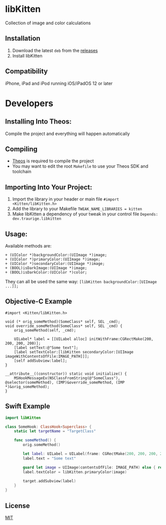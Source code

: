 # libKitten
Collection of image and color calculations

## Installation
1. Download the latest `deb` from the [releases](https://github.com/Traurige/libKitten/releases)
2. Install libKitten

## Compatibility
iPhone, iPad and iPod running iOS/iPadOS 12 or later

# Developers

## Installing Into Theos:
Compile the project and everything will happen automatically

## Compiling
  - [Theos](https://theos.dev/) is required to compile the project
  - You may want to edit the root `Makefile` to use your Theos SDK and toolchain

## Importing Into Your Project:
1. Import the library in your header or main file `#import <Kitten/libKitten.h>`
2. Add the library to your Makefile `TWEAK_NAME_LIBRARIES = kitten`
3. Make libKitten a dependency of your tweak in your control file `Depends: dev.traurige.libkitten`<br>

## Usage:
Available methods are:

```objc
+ (UIColor *)backgroundColor:(UIImage *)image;
+ (UIColor *)primaryColor:(UIImage *)image;
+ (UIColor *)secondaryColor:(UIImage *)image;
+ (BOOL)isDarkImage:(UIImage *)image;
+ (BOOL)isDarkColor:(UIColor *)color;
```

They can all be used the same way: `[libKitten backgroundColor:[UIImage ...]];`

## Objective-C Example

```objc
#import <Kitten/libKitten.h>

void (* orig_someMethod)(SomeClass* self, SEL _cmd);
void override_someMethod(SomeClass* self, SEL _cmd) {
    orig_someMethod(self, _cmd);

    UILabel* label = [[UILabel alloc] initWithFrame:CGRectMake(200, 200, 200, 200)];
    [label setText:@"Some text"];
    [label setTextColor:[libKitten secondaryColor:[UIImage imageWithContentsOfFile:IMAGE_PATH]]];
    [self addSubview:label];
}

__attribute__((constructor)) static void initialize() {
    MSHookMessageEx(NSClassFromString(@"SomeClass"), @selector(someMethod), (IMP)&override_someMethod, (IMP *)&orig_someMethod);
}
```

## Swift Example

```swift
import libKitten

class SomeHook: ClassHook<Superclass> {
    static let targetName = "TargetClass"

    func someMethod() {
        orig.someMethod()

        let label: UILabel = UILabel(frame: CGRectMake(200, 200, 200, 200));
        label.text = "Some text"

        guard let image = UIImage(contentsOfFile: IMAGE_PATH) else { return }
        label.textColor = libKitten.primaryColor(image)

        target.addSubview(label)
    }
}
```

## License
[MIT](https://github.com/Traurige/libKitten/blob/main/LICENSE)
